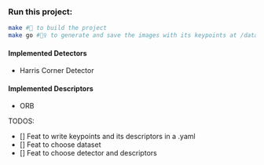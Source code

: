 
### Run this project:
```bash
make #🚀 to build the project
make go #🏃‍♀️ to generate and save the images with its keypoints at /data/processed/keypointImages
```

#### Implemented Detectors
- Harris Corner Detector

#### Implemented Descriptors
- ORB


TODOS:
- [] Feat to write keypoints and its descriptors in a .yaml
- [] Feat to choose dataset
- [] Feat to choose detector and descriptors